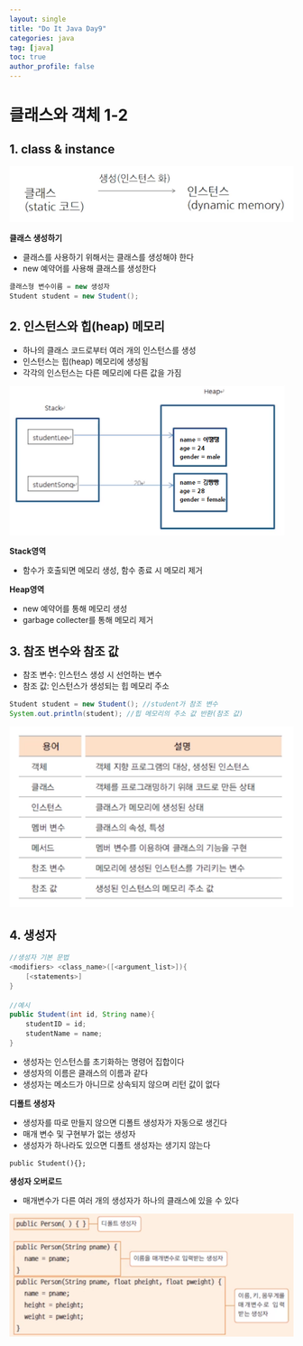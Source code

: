 ```yaml
---
layout: single
title: "Do It Java Day9"
categories: java
tag: [java]
toc: true
author_profile: false
---
```

# 클래스와 객체 1-2

## 1. class & instance

<img src="../../images/Do_It_Java/Day9/image1.png" style="zoom: 67%;" />

**클래스 생성하기**

* 클래스를 사용하기 위해서는 클래스를 생성해야 한다
* new 예약어를 사용해 클래스를 생성한다

```java
클래스형 변수이름 = new 생성자
Student student = new Student();
```



## 2. 인스턴스와 힙(heap) 메모리

* 하나의 클래스 코드로부터 여러 개의 인스턴스를 생성
* 인스턴스는 힙(heap) 메모리에 생성됨
* 각각의 인스턴스는 다른 메모리에 다른 값을 가짐

<img src="../../images/Do_It_Java/Day9/image2.png" style="zoom: 80%;" />

**Stack영역**

* 함수가 호출되면 메모리 생성, 함수 종료 시 메모리 제거

**Heap영역**

* new 예약어를 통해 메모리 생성
* garbage collecter를 통해 메모리 제거



## 3. 참조 변수와 참조 값

* 참조 변수: 인스턴스 생성 시 선언하는 변수
* 참조 값: 인스턴스가 생성되는 힙 메모리 주소

```java
Student student = new Student(); //student가 참조 변수
System.out.println(student); //힙 메모리의 주소 값 반환(참조 값)
```



<img src="../../images/Do_It_Java/Day9/image3.png" style="zoom: 80%;" />



## 4. 생성자

```java
//생성자 기본 문법
<modifiers> <class_name>([<argument_list>]){
	[<statements>]
}

//예시
public Student(int id, String name){
	studentID = id;
	studentName = name;
}
```

* 생성자는 인스턴스를 초기화하는 명령어 집합이다
* 생성자의 이름은 클래스의 이름과 같다
* 생성자는 메소드가 아니므로 상속되지 않으며 리턴 값이 없다



**디폴트 생성자**

* 생성자를 따로 만들지 않으면 디폴트 생성자가 자동으로 생긴다
* 매개 변수 및 구현부가 없는 생성자
* 생성자가 하나라도 있으면 디폴트 생성자는 생기지 않는다

```
public Student(){};
```



**생성자 오버로드**

* 매개변수가 다른 여러 개의 생성자가 하나의 클래스에 있을 수 있다

<img src="../../images/Do_It_Java/Day9/image4.png" style="zoom: 80%;" />
